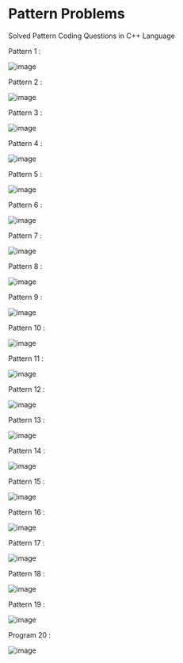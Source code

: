 # Pattern Problems
Solved Pattern Coding Questions in  C++ Language

Pattern 1 : 

![image](https://github.com/unofficialmohit/pattern_problems/assets/123811704/cd25929d-35d1-455d-8819-62d74b938147)


Pattern 2 :

![image](https://github.com/unofficialmohit/pattern_problems/assets/123811704/ff69e9b6-387e-4d13-80be-7c9a42875c0f)


Pattern 3 :

![image](https://github.com/unofficialmohit/pattern_problems/assets/123811704/432e3adb-f23e-4065-a3d0-f485a9251859)


Pattern 4 :

![image](https://github.com/unofficialmohit/pattern_problems/assets/123811704/5464e62f-e6bc-49c0-ba9a-45473adf8591)


Pattern 5 :

![image](https://github.com/unofficialmohit/pattern_problems/assets/123811704/9a227c31-930b-411d-80d3-7ec760509baa)


Pattern 6 :

![image](https://github.com/unofficialmohit/pattern_problems/assets/123811704/dea3c7cc-3cfd-4d32-9940-91dc05d5d760)


Pattern 7 :

![image](https://github.com/unofficialmohit/pattern_problems/assets/123811704/a700507a-dc43-4baf-adae-0ebf1743bfbf)


Pattern 8 :

![image](https://github.com/unofficialmohit/pattern_problems/assets/123811704/bd70c456-90cf-487c-b74c-e9efb1081db3)


Pattern 9 :

![image](https://github.com/unofficialmohit/pattern_problems/assets/123811704/06ea6980-fba4-4256-8dcf-230db6086b6d)


Pattern 10 :

![image](https://github.com/unofficialmohit/pattern_problems/assets/123811704/602c9d6b-df48-4fc5-ae42-5b4ac327f9e3)


Pattern 11 :

![image](https://github.com/unofficialmohit/pattern_problems/assets/123811704/5b71ab73-0aea-4c47-90a6-f750cfa7f13d)


Pattern 12 :

![image](https://github.com/unofficialmohit/pattern_problems/assets/123811704/6ff811eb-94fa-46f8-aea1-833290e94225)


Pattern 13 :

![image](https://github.com/unofficialmohit/pattern_problems/assets/123811704/985a2e35-e607-47b4-a1e8-d36c615efb1c)


Pattern 14 :

![image](https://github.com/unofficialmohit/pattern_problems/assets/123811704/f70e88c7-8e0d-4e80-a0a6-b06d3b952b13)


Pattern 15 :

![image](https://github.com/unofficialmohit/pattern_problems/assets/123811704/4edf7c5a-78f7-480d-8a30-9ba30f0adc15)


Pattern 16 :

![image](https://github.com/unofficialmohit/pattern_problems/assets/123811704/78d0b6b3-ece5-4587-b0c4-c58bbc77baed)


Pattern 17 :

![image](https://github.com/unofficialmohit/pattern_problems/assets/123811704/1c299530-6982-4d1c-bd6a-3374e58dd3ac)


Pattern 18 :

![image](https://github.com/unofficialmohit/pattern_problems/assets/123811704/6d3b8811-e243-4408-bc1c-aeb3f35df7bc)


Pattern 19 :

![image](https://github.com/unofficialmohit/pattern_problems/assets/123811704/8db0dd4d-8632-45ad-86bc-15de1b044ea5)


Program 20 :

![image](https://github.com/unofficialmohit/pattern_problems/assets/123811704/abad3efe-a47e-4d7d-b37a-1aee8ab211ec)

